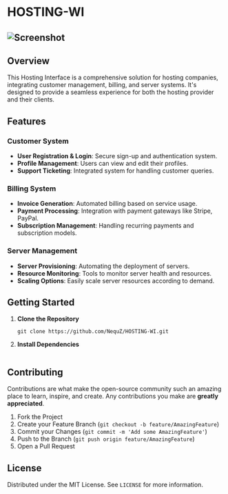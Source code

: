 # HOSTING-WI
![Screenshot](https://i.imgur.com/ZYW30SW.png)
---

## Overview
This Hosting Interface is a comprehensive solution for hosting companies, integrating customer management, billing, and server systems. It's designed to provide a seamless experience for both the hosting provider and their clients.

## Features

### Customer System
- **User Registration & Login**: Secure sign-up and authentication system.
- **Profile Management**: Users can view and edit their profiles.
- **Support Ticketing**: Integrated system for handling customer queries.

### Billing System
- **Invoice Generation**: Automated billing based on service usage.
- **Payment Processing**: Integration with payment gateways like Stripe, PayPal.
- **Subscription Management**: Handling recurring payments and subscription models.

### Server Management
- **Server Provisioning**: Automating the deployment of servers.
- **Resource Monitoring**: Tools to monitor server health and resources.
- **Scaling Options**: Easily scale server resources according to demand.

## Getting Started

1. **Clone the Repository**
   ```
   git clone https://github.com/NequZ/HOSTING-WI.git
   ```
2. **Install Dependencies**
   ```
   
   ```


## Contributing

Contributions are what make the open-source community such an amazing place to learn, inspire, and create. Any contributions you make are **greatly appreciated**.

1. Fork the Project
2. Create your Feature Branch (`git checkout -b feature/AmazingFeature`)
3. Commit your Changes (`git commit -m 'Add some AmazingFeature'`)
4. Push to the Branch (`git push origin feature/AmazingFeature`)
5. Open a Pull Request

## License

Distributed under the MIT License. See `LICENSE` for more information.
